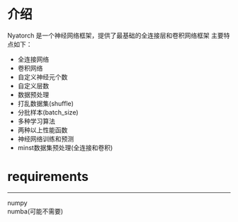 # 介绍  
Nyatorch 是一个神经网络框架，提供了最基础的全连接层和卷积网络框架
主要特点如下：
- 全连接网络
- 卷积网络
- 自定义神经元个数
- 自定义层数
- 数据预处理
- 打乱数据集(shuffle)
- 分批样本(batch_size)
- 多种学习算法
- 两种以上性能函数
- 神经网络训练和预测
- minst数据集预处理(全连接和卷积)
# requirements  
---
numpy  
numba(可能不需要)